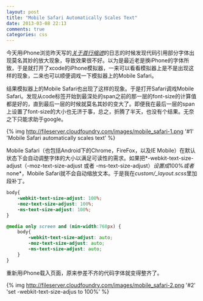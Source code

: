 ```yaml
---
layout: post
title: "Mobile Safari Automatically Scales Text"
date: 2013-03-08 22:13
comments: true
categories: css
---
```


<div class='begin-indent2em' filter='p:not(:has(a.fancybox :first-child))'></div>

今天用iPhone浏览昨天写的[*关于首行缩进*](/blog/2013/03/07/guan-yu-shou-xing-suo-jin/)的日志的时候发现代码引用部分字体出现莫名其妙的放大现象，导致效果很不好。以为是最近老是换iPhone的字体所致，于是就打开了xcode的iPhone模拟器，一来可以看看模拟器上是不是出现这样的现象，二来也可以顺便调戏一下模拟器上的Mobile Safari。

结果模拟器上的Mobile Safari也出现了这样的现象。于是打开Safari调戏Mobile Safari。发现从code标签开始到最深处的span之前的那一层的font-size的计算值都是好的，直到最后一层的时候就莫名其妙的变大了。即便我在最后一层的span上设置了font-size的大小也无济于事，总之，折腾了半天，也没有个结果。无奈之下只能求助于google。

{% img http://fileserver.cloudfoundry.com/images/mobile_safari-1.png '#1' 'Mobile Safari automatically scales text' %}

<!-- more --><div class='read-more-mark'></div>
Mobile Safari（也包括Android下的Chrome，FireFox，以及IE Mobile）在默认状态下会自动调整字体的大小以满足可读性的需求。如果把*\-webkit\-text\-size\-adjust（-moz-text-size-adjust 或者 -ms-text-size-adjust）*设置成*100%*或者*none*，Mobile Safari就不会自动缩放文本。于是我在*custom/_layout.scss*里加段补丁。

``` scss
body{
    -webkit-text-size-adjust: 100%;
    -moz-text-size-adjust: 100%;
    -ms-text-size-adjust: 100%;
}

@media only screen and (min-width:768px) {
    body{
        -webkit-text-size-adjust: auto;
        -moz-text-size-adjust: auto;
        -ms-text-size-adjust: auto;
    }
}
```
重新用iPhone载入页面，原来参差不齐的代码字体就变得整齐了。

{% img http://fileserver.cloudfoundry.com/images/mobile_safari-2.png '#2' 'set -webkit-text-size-adjus to 100%' %}



